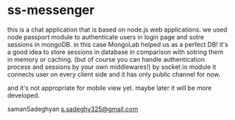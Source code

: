 # ss-messenger

this is a chat application that is based on node.js web applications. we used node passport module 
to authenticate users in login page and sotre sessions in mongoDB. in this case MongoLab helped us 
as a perfect DB! it's a good idea to store sessions in database in comparison with sotring them in memory or caching. 
(but of course you can handle authentication process and sessions by your own middlewares!) 
by socket.io module it connects user on every client side and it has only public channel for now.

and it's not appropriate for mobile view yet.
maybe later it will be more developed.

samanSadeghyan
s.sadeghy325@gmail.com
